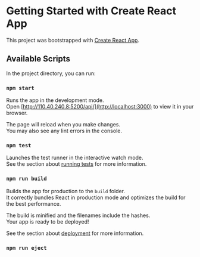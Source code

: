 # Getting Started with Create React App

This project was bootstrapped with [Create React App](https://github.com/facebook/create-react-app).

## Available Scripts
<!-- 497456958 -->
In the project directory, you can run:

### `npm start`

Runs the app in the development mode.\
Open [http://110.40.240.8:5200/api/](http://localhost:3000) to view it in your browser.

The page will reload when you make changes.\
You may also see any lint errors in the console.

### `npm test`

Launches the test runner in the interactive watch mode.\
See the section about [running tests](https://facebook.github.io/create-react-app/docs/running-tests) for more information.

### `npm run build`

Builds the app for production to the `build` folder.\
It correctly bundles React in production mode and optimizes the build for the best performance.

The build is minified and the filenames include the hashes.\
Your app is ready to be deployed!

See the section about [deployment](https://facebook.github.io/create-react-app/docs/deployment) for more information.

### `npm run eject`

**Note: this is a one-way operation. Once you `eject`, you can't go back!**

If you aren't satisfied with the build tool and configuration choices, you can `eject` at any time. This command will remove the single build dependency from your project.

Instead, it will copy all the configuration files and the transitive dependencies (webpack, Babel, ESLint, etc) right into your project so you have full control over them. All of the commands except `eject` will still work, but they will point to the copied scripts so you can tweak them. At this point you're on your own.

You don't have to ever use `eject`. The curated feature set is suitable for small and middle deployments, and you shouldn't feel obligated to use this feature. However we understand that this tool wouldn't be useful if you couldn't customize it when you are ready for it.

## Learn More

You can learn more in the [Create React App documentation](https://facebook.github.io/create-react-app/docs/getting-started).

To learn React, check out the [React documentation](https://reactjs.org/).

### Code Splitting

This section has moved here: [https://facebook.github.io/create-react-app/docs/code-splitting](https://facebook.github.io/create-react-app/docs/code-splitting)

### Analyzing the Bundle Size

This section has moved here: [https://facebook.github.io/create-react-app/docs/analyzing-the-bundle-size](https://facebook.github.io/create-react-app/docs/analyzing-the-bundle-size)

### Making a Progressive Web App

This section has moved here: [https://facebook.github.io/create-react-app/docs/making-a-progressive-web-app](https://facebook.github.io/create-react-app/docs/making-a-progressive-web-app)

### Advanced Configuration

This section has moved here: [https://facebook.github.io/create-react-app/docs/advanced-configuration](https://facebook.github.io/create-react-app/docs/advanced-configuration)

### Deployment

This section has moved here: [https://facebook.github.io/create-react-app/docs/deployment](https://facebook.github.io/create-react-app/docs/deployment)

### `npm run build` fails to minify

This section has moved here: [https://facebook.github.io/create-react-app/docs/troubleshooting#npm-run-build-fails-to-minify](https://facebook.github.io/create-react-app/docs/troubleshooting#npm-run-build-fails-to-minify)


if (item.callback) {
            console.log(item.callback,"item.callback")
            item.callback(this._activeData);
          } else {
            if(item.text === "NO") {
              console.log("No")
              // 更新文本 
              //1.  获取文本最后一位如果是Y 判断 直接 删除 修改
              if(data.text.value.slice(-1) === "Y") {
                const shan = data.text.value.split("Y")
                // console.log(shan,"删除")
                // 呈现数组[]获取需要的数据shan[0] // 文本显示 Y
                this.lf.updateText(data.id,shan[0] + 'N')
                // this.lf.updateAttributes(data.id, {
                //   properties:'N'
                // });
                 this.lf.setProperties(data.id,{
                  properties:{
                    data:'123'
                  }
              })
                console.log(data,"3")
                return
              }
              // 2.判断 文本最后一位是非已经是 N 如果是 就不用重复赋值Y 直接滚出去
              if(data.text.value.slice(-1) === "N") return
              //3. 添加 N
              // this.lf.updateAttributes(data.id, {
              //   properties:'N'
              // });
              this.lf.setProperties(data.id,{
                SETUP:'123',
                repetition:'1234'
            })
              // 文本显示 N
              this.lf.updateText(data.id,data.text.value + '\nN')
              // 添加新的节点
              // this.lf.addNode({
              //   type: 'text',
              //   x: data.x,
              //   y: data.y,
              //   id: 20,
              //   text:{
              //     value: 'test',
              //     x: data.x,
              //     y: data.y,
              //   },
              //   properties: {
              //     size: 100,
              //   }
              // })
              return
            }
            console.log("YES")
            // 1. 判断文本最后一位是否有N 
            if(data.text.value.slice(-1) === "N") {
              console.log(data.text.value.split("N"),"删除")
              const shan = data.text.value.split("N")
              console.log(shan,"删除")
              // 文本显示 Y
              this.lf.updateText(data.id,shan[0] + 'Y')
              // 数据修改 Y
              this.lf.updateAttributes(data.id, {
                properties:'Y'
              });
              return
            }
            // 2. 判断文本最后一位是否是 Y 如果是 就不用重复赋值Y 直接滚出去
            if(data.text.value.slice(-1) === "Y") return
             //3. 添加 Y
             this.lf.updateAttributes(data.id, {
              properties:'Y'
            });
            // 文本显示 Y
            this.lf.updateText(data.id,data.text.value + '\nY')
          }
        });
         "@logicflow/core": "^1.1.23",
    "@logicflow/extension": "^1.1.23",